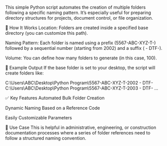 This simple Python script automates the creation of multiple folders following a specific naming pattern. It’s especially useful for preparing directory structures for projects, document control, or file organization.

🔧 How It Works
Location: Folders are created inside a specified base directory (you can customize this path).

Naming Pattern: Each folder is named using a prefix (5567-ABC-XYZ-T-) followed by a sequential number (starting from 2002) and a suffix ( - DTF-).

Volume: You can define how many folders to generate (in this case, 100).

🧠 Example Output
If the base folder is set to your desktop, the script will create folders like:

C:\Users\ABC\Desktop\Python Program\5567-ABC-XYZ-T-2002 - DTF-
C:\Users\ABC\Desktop\Python Program\5567-ABC-XYZ-T-2003 - DTF-
...

✅ Key Features
Automated Bulk Folder Creation

Dynamic Naming Based on a Reference Code

Easily Customizable Parameters

📌 Use Case
This is helpful in administrative, engineering, or construction documentation processes where a series of folder references need to follow a structured naming convention.

